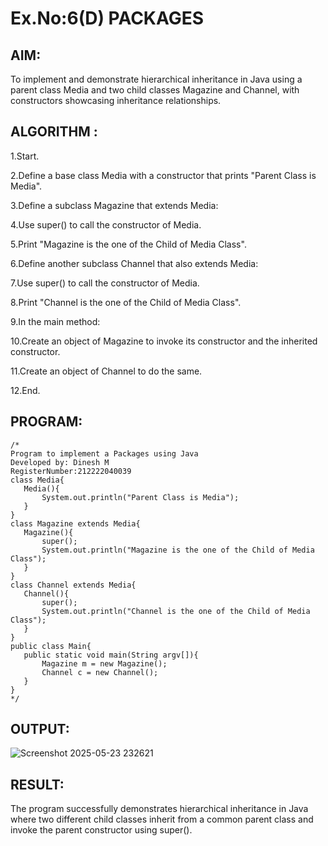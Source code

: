 # Ex.No:6(D) PACKAGES
## AIM:
  To implement and demonstrate hierarchical inheritance in Java using a parent class Media and two child classes Magazine and Channel, with constructors showcasing inheritance relationships.
 
## ALGORITHM :
1.Start.

2.Define a base class Media with a constructor that prints "Parent Class is Media".

3.Define a subclass Magazine that extends Media:

4.Use super() to call the constructor of Media.

5.Print "Magazine is the one of the Child of Media Class".

6.Define another subclass Channel that also extends Media:

7.Use super() to call the constructor of Media.

8.Print "Channel is the one of the Child of Media Class".

9.In the main method:

10.Create an object of Magazine to invoke its constructor and the inherited constructor.

11.Create an object of Channel to do the same.

12.End.


## PROGRAM:
 ```
/*
Program to implement a Packages using Java
Developed by: Dinesh M
RegisterNumber:212222040039
class Media{
    Media(){
        System.out.println("Parent Class is Media");
    }
}
class Magazine extends Media{
    Magazine(){
        super();
        System.out.println("Magazine is the one of the Child of Media Class");
    }
}
class Channel extends Media{
    Channel(){
        super();
        System.out.println("Channel is the one of the Child of Media Class");
    }
}
public class Main{
    public static void main(String argv[]){
        Magazine m = new Magazine();
        Channel c = new Channel();
    }
}
*/
```









## OUTPUT:
![Screenshot 2025-05-23 232621](https://github.com/user-attachments/assets/1b81b773-7c53-447d-b7e3-b01bfc58c2d5)



## RESULT:
The program successfully demonstrates hierarchical inheritance in Java where two different child classes inherit from a common parent class and invoke the parent constructor using super().

